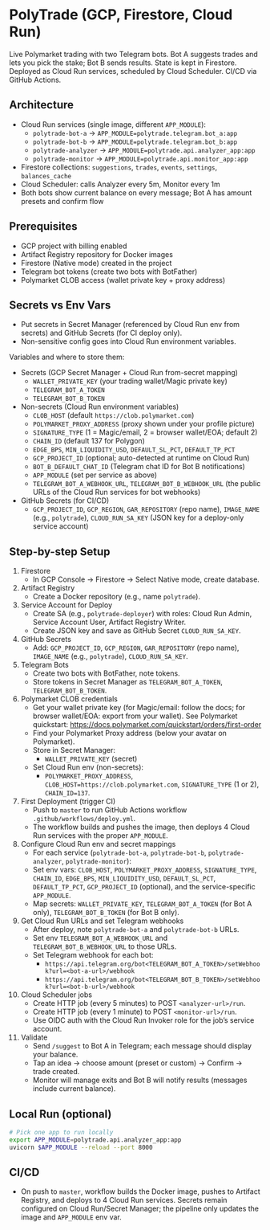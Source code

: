 # PolyTrade (GCP, Firestore, Cloud Run)

Live Polymarket trading with two Telegram bots. Bot A suggests trades and lets you pick the stake; Bot B sends results. State is kept in Firestore. Deployed as Cloud Run services, scheduled by Cloud Scheduler. CI/CD via GitHub Actions.

## Architecture
- Cloud Run services (single image, different `APP_MODULE`):
  - `polytrade-bot-a` → `APP_MODULE=polytrade.telegram.bot_a:app`
  - `polytrade-bot-b` → `APP_MODULE=polytrade.telegram.bot_b:app`
  - `polytrade-analyzer` → `APP_MODULE=polytrade.api.analyzer_app:app`
  - `polytrade-monitor` → `APP_MODULE=polytrade.api.monitor_app:app`
- Firestore collections: `suggestions`, `trades`, `events`, `settings`, `balances_cache`
- Cloud Scheduler: calls Analyzer every 5m, Monitor every 1m
- Both bots show current balance on every message; Bot A has amount presets and confirm flow

## Prerequisites
- GCP project with billing enabled
- Artifact Registry repository for Docker images
- Firestore (Native mode) created in the project
- Telegram bot tokens (create two bots with BotFather)
- Polymarket CLOB access (wallet private key + proxy address)

## Secrets vs Env Vars
- Put secrets in Secret Manager (referenced by Cloud Run env from secrets) and GitHub Secrets (for CI deploy only).
- Non-sensitive config goes into Cloud Run environment variables.

Variables and where to store them:
- Secrets (GCP Secret Manager + Cloud Run from-secret mapping)
  - `WALLET_PRIVATE_KEY` (your trading wallet/Magic private key)
  - `TELEGRAM_BOT_A_TOKEN`
  - `TELEGRAM_BOT_B_TOKEN`
- Non-secrets (Cloud Run environment variables)
  - `CLOB_HOST` (default `https://clob.polymarket.com`)
  - `POLYMARKET_PROXY_ADDRESS` (proxy shown under your profile picture)
  - `SIGNATURE_TYPE` (1 = Magic/email, 2 = browser wallet/EOA; default 2)
  - `CHAIN_ID` (default 137 for Polygon)
  - `EDGE_BPS`, `MIN_LIQUIDITY_USD`, `DEFAULT_SL_PCT`, `DEFAULT_TP_PCT`
  - `GCP_PROJECT_ID` (optional; auto-detected at runtime on Cloud Run)
  - `BOT_B_DEFAULT_CHAT_ID` (Telegram chat ID for Bot B notifications)
  - `APP_MODULE` (set per service as above)
  - `TELEGRAM_BOT_A_WEBHOOK_URL`, `TELEGRAM_BOT_B_WEBHOOK_URL` (the public URLs of the Cloud Run services for bot webhooks)
- GitHub Secrets (for CI/CD)
  - `GCP_PROJECT_ID`, `GCP_REGION`, `GAR_REPOSITORY` (repo name), `IMAGE_NAME` (e.g., `polytrade`), `CLOUD_RUN_SA_KEY` (JSON key for a deploy-only service account)

## Step-by-step Setup
1) Firestore
   - In GCP Console → Firestore → Select Native mode, create database.
2) Artifact Registry
   - Create a Docker repository (e.g., name `polytrade`).
3) Service Account for Deploy
   - Create SA (e.g., `polytrade-deployer`) with roles: Cloud Run Admin, Service Account User, Artifact Registry Writer.
   - Create JSON key and save as GitHub Secret `CLOUD_RUN_SA_KEY`.
4) GitHub Secrets
   - Add: `GCP_PROJECT_ID`, `GCP_REGION`, `GAR_REPOSITORY` (repo name), `IMAGE_NAME` (e.g., `polytrade`), `CLOUD_RUN_SA_KEY`.
5) Telegram Bots
   - Create two bots with BotFather, note tokens.
   - Store tokens in Secret Manager as `TELEGRAM_BOT_A_TOKEN`, `TELEGRAM_BOT_B_TOKEN`.
6) Polymarket CLOB credentials
   - Get your wallet private key (for Magic/email: follow the docs; for browser wallet/EOA: export from your wallet). See Polymarket quickstart: https://docs.polymarket.com/quickstart/orders/first-order
   - Find your Polymarket Proxy address (below your avatar on Polymarket).
   - Store in Secret Manager:
     - `WALLET_PRIVATE_KEY` (secret)
   - Set Cloud Run env (non-secrets):
     - `POLYMARKET_PROXY_ADDRESS`, `CLOB_HOST=https://clob.polymarket.com`, `SIGNATURE_TYPE` (1 or 2), `CHAIN_ID=137`.
7) First Deployment (trigger CI)
   - Push to `master` to run GitHub Actions workflow `.github/workflows/deploy.yml`.
   - The workflow builds and pushes the image, then deploys 4 Cloud Run services with the proper `APP_MODULE`.
8) Configure Cloud Run env and secret mappings
   - For each service (`polytrade-bot-a`, `polytrade-bot-b`, `polytrade-analyzer`, `polytrade-monitor`):
    - Set env vars: `CLOB_HOST`, `POLYMARKET_PROXY_ADDRESS`, `SIGNATURE_TYPE`, `CHAIN_ID`, `EDGE_BPS`, `MIN_LIQUIDITY_USD`, `DEFAULT_SL_PCT`, `DEFAULT_TP_PCT`, `GCP_PROJECT_ID` (optional), and the service-specific `APP_MODULE`.
    - Map secrets: `WALLET_PRIVATE_KEY`, `TELEGRAM_BOT_A_TOKEN` (for Bot A only), `TELEGRAM_BOT_B_TOKEN` (for Bot B only).
9) Get Cloud Run URLs and set Telegram webhooks
   - After deploy, note `polytrade-bot-a` and `polytrade-bot-b` URLs.
   - Set env `TELEGRAM_BOT_A_WEBHOOK_URL` and `TELEGRAM_BOT_B_WEBHOOK_URL` to those URLs.
   - Set Telegram webhook for each bot:
     - `https://api.telegram.org/bot<TELEGRAM_BOT_A_TOKEN>/setWebhook?url=<bot-a-url>/webhook`
     - `https://api.telegram.org/bot<TELEGRAM_BOT_B_TOKEN>/setWebhook?url=<bot-b-url>/webhook`
10) Cloud Scheduler jobs
    - Create HTTP job (every 5 minutes) to POST `<analyzer-url>/run`.
    - Create HTTP job (every 1 minute) to POST `<monitor-url>/run`.
    - Use OIDC auth with the Cloud Run Invoker role for the job’s service account.
11) Validate
    - Send `/suggest` to Bot A in Telegram; each message should display your balance.
    - Tap an idea → choose amount (preset or custom) → Confirm → trade created.
    - Monitor will manage exits and Bot B will notify results (messages include current balance).

## Local Run (optional)
```bash
# Pick one app to run locally
export APP_MODULE=polytrade.api.analyzer_app:app
uvicorn $APP_MODULE --reload --port 8000
```

## CI/CD
- On push to `master`, workflow builds the Docker image, pushes to Artifact Registry, and deploys to 4 Cloud Run services. Secrets remain configured on Cloud Run/Secret Manager; the pipeline only updates the image and `APP_MODULE` env var.
